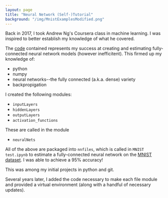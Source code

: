 ```yaml
---
layout: page
title: "Neural Network (Self-)Tutorial"
background: "/img/MnistExamplesModified.png"
---
```


Back in 2017, I took Andrew Ng's Coursera class in machine learning.  I was inspired to better establish my knowledge of what he covered.

The [code](https://github.com/snyderjo/Neural-Network-Tutorial) contained represents my success at creating and estimating fully-connected neural network models (however inefficitent).  This firmed up my knowledge of:
* python
* numpy
* neural networks--the fully connected (a.k.a. dense) variety
* backpropigation

I created the following modules:
* `inputLayers`
* `hiddenLayers`
* `outputLayers`
* `activation_functions`

These are called in the module
* `neuralNets`

All of the above are packaged into `nnfiles`, which is called in `MNIST test.ipynb` to estimate a fully-connected neural network on the [MNIST dataset](https://en.wikipedia.org/wiki/MNIST_database).  I was able to achieve a 95% accuracy!

This was among my initial projects in python and git.

Several years later, I added the code necessary to make each file module and provided a virtual environment (along with a handful of necessary updates).